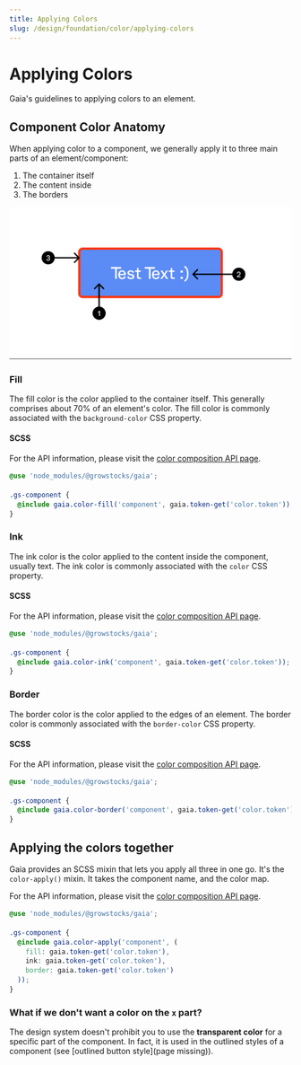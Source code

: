 ```yaml
---
title: Applying Colors
slug: /design/foundation/color/applying-colors
---
```

# Applying Colors
Gaia's guidelines to applying colors to an element.

## Component Color Anatomy
When applying color to a component, we generally apply it to three main parts of an element/component:

1) The container itself
2) The content inside
3) The borders

![Color Anatomy](../_media/color-anatomy.png)

### Fill
The fill color is the color applied to the container itself. This generally comprises about 70% of an element's color.
The fill color is commonly associated with the `background-color` CSS property.

#### SCSS
For the API information, please visit the [color composition API page](../../api/composition/color.md).

```scss
@use 'node_modules/@growstocks/gaia';

.gs-component {
  @include gaia.color-fill('component', gaia.token-get('color.token'));
}
```

### Ink
The ink color is the color applied to the content inside the component, usually text. The ink color is commonly
associated with the `color` CSS property.

#### SCSS
For the API information, please visit the [color composition API page](../../api/composition/color.md).

```scss
@use 'node_modules/@growstocks/gaia';

.gs-component {
  @include gaia.color-ink('component', gaia.token-get('color.token'));
}
```

### Border
The border color is the color applied to the edges of an element. The border color is commonly associated with the `border-color` CSS property.

#### SCSS
For the API information, please visit the [color composition API page](../../api/composition/color.md).

```scss
@use 'node_modules/@growstocks/gaia';

.gs-component {
  @include gaia.color-border('component', gaia.token-get('color.token'));
}
```

## Applying the colors together
Gaia provides an SCSS mixin that lets you apply all three in one go. It's the `color-apply()` mixin. It takes the component name, and the color map.

For the API information, please visit the [color composition API page](../../api/composition/color.md).

```scss
@use 'node_modules/@growstocks/gaia';

.gs-component {
  @include gaia.color-apply('component', (
    fill: gaia.token-get('color.token'),
    ink: gaia.token-get('color.token'),
    border: gaia.token-get('color.token')
  ));
}
```

### What if we don't want a color on the `x` part?
The design system doesn't prohibit you to use the **transparent color** for a specific part of the component. In fact, it is used in the outlined styles of a component (see [outlined button style](page missing)).